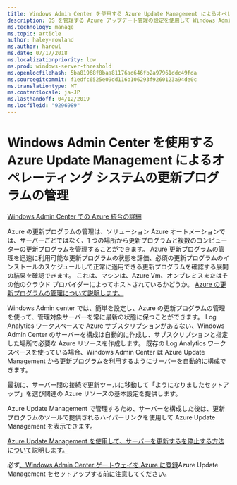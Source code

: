 ```yaml
---
title: Windows Admin Center を使用する Azure Update Management によるオペレーティング システムの更新プログラムの管理
description: OS を管理する Azure アップデート管理の設定を使用して Windows Admin Center (Project Honolulu) を更新します。
ms.technology: manage
ms.topic: article
author: haley-rowland
ms.author: harowl
ms.date: 07/17/2018
ms.localizationpriority: low
ms.prod: windows-server-threshold
ms.openlocfilehash: 5ba81968f8baa81176ad646fb2a97961ddc49fda
ms.sourcegitcommit: f1edfc6525e09dd116b106293f9260123a94de0c
ms.translationtype: MT
ms.contentlocale: ja-JP
ms.lasthandoff: 04/12/2019
ms.locfileid: "9296989"
---
```

# Windows Admin Center を使用する Azure Update Management によるオペレーティング システムの更新プログラムの管理

[Windows Admin Center での Azure 統合の詳細](../plan/azure-integration-options.md)

Azure の更新プログラムの管理は、ソリューション Azure オートメーションでは、サーバーごとではなく、1 つの場所から更新プログラムと複数のコンピューターの更新プログラムを管理することができます。 Azure 更新プログラムの管理を迅速に利用可能な更新プログラムの状態を評価、必須の更新プログラムのインストールのスケジュールして正常に適用できる更新プログラムを確認する展開の結果を確認できます。 これは、マシンは、Azure Vm、オンプレミスまたはその他のクラウド プロバイダーによってホストされているかどうか。 [Azure の更新プログラムの管理について説明します。](https://docs.microsoft.com/azure/automation/automation-update-management)

Windows Admin center では、簡単を設定し、Azure の更新プログラムの管理を使って、管理対象サーバーを常に最新の状態に保つことができます。 Log Analytics ワークスペースで Azure サブスクリプションがあるない、Windows Admin Center のサーバーを構成は自動的に作成し、サブスクリプションと指定した場所で必要な Azure リソースを作成します。 既存の Log Analytics ワークスペースを使っている場合、Windows Admin Center は Azure Update Management から更新プログラムを利用するようにサーバーを自動的に構成できます。  

最初に、サーバー間の接続で更新ツールに移動して「ようになりましたセットアップ」を選び関連の Azure リソースの基本設定を提供します。 

Azure Update Management で管理するため、サーバーを構成した後は、更新プログラムのツールで提供されるハイパーリンクを使用して Azure Update Management を表示できます。 

[Azure Update Management を使用して、サーバーを更新するを停止する方法について説明します。](azure-monitor.md#disabling-monitoring)

必ず[、Windows Admin Center ゲートウェイを Azure に登録](..\configure\azure-integration.md)Azure Update Management をセットアップする前に注意してください。

